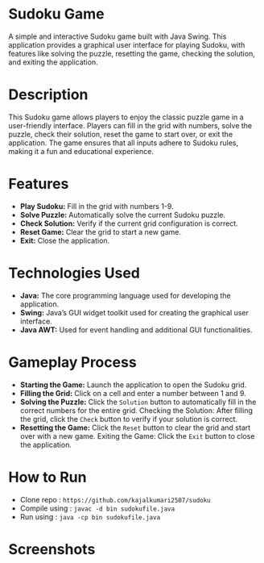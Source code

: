 # Sudoku Game

A simple and interactive Sudoku game built with Java Swing. This application provides a graphical user interface for playing Sudoku, with features like solving the puzzle, resetting the game, checking the solution, and exiting the application.

# Description

This Sudoku game allows players to enjoy the classic puzzle game in a user-friendly interface. Players can fill in the grid with numbers, solve the puzzle, check their solution, reset the game to start over, or exit the application. The game ensures that all inputs adhere to Sudoku rules, making it a fun and educational experience.

# Features

- **Play Sudoku:** Fill in the grid with numbers 1-9.
- **Solve Puzzle:** Automatically solve the current Sudoku puzzle.
- **Check Solution:** Verify if the current grid configuration is correct.
- **Reset Game:** Clear the grid to start a new game.
- **Exit:** Close the application.

# Technologies Used

- **Java:** The core programming language used for developing the application.
- **Swing:** Java’s GUI widget toolkit used for creating the graphical user interface.
- **Java AWT:** Used for event handling and additional GUI functionalities.

# Gameplay Process

- **Starting the Game:** Launch the application to open the Sudoku grid.
- **Filling the Grid:** Click on a cell and enter a number between 1 and 9.
- **Solving the Puzzle:** Click the `Solution` button to automatically fill in the correct numbers for the entire grid.
  Checking the Solution: After filling the grid, click the `Check` button to verify if your solution is correct.
- **Resetting the Game:** Click the `Reset` button to clear the grid and start over with a new game.
  Exiting the Game: Click the `Exit` button to close the application.

# How to Run

- Clone repo : `https://github.com/kajalkumari2507/sudoku`
- Compile using : `javac -d bin sudokufile.java`
- Run using : `java -cp bin sudokufile.java`

# Screenshots

